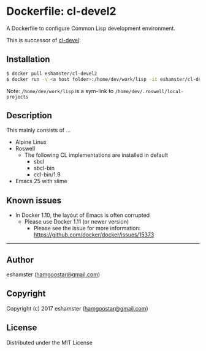# Dockerfile: cl-devel2

A Dockerfile to configure Common Lisp development environment.

This is successor of [cl-devel](https://github.com/eshamster/docker-cl-devel).

## Installation

```bash
$ docker pull eshamster/cl-devel2
$ docker run -v <a host folder>:/home/dev/work/lisp -it eshamster/cl-devel2 /bin/bash
```

Note: `/home/dev/work/lisp` is a sym-link to `/home/dev/.roswell/local-projects`

## Description

This mainly consists of ...

- Alpine Linux
- Roswell
  - The following CL implementations are installed in default
    - sbcl
    - sbcl-bin
    - ccl-bin/1.9
- Emacs 25 with slime

## Known issues

- In Docker 1.10, the layout of Emacs is often corrupted
  - Please use Docker 1.11 (or newer version)
    - Please see the issue for more information: <https://github.com/docker/docker/issues/15373>

---------

## Author

eshamster (hamgoostar@gmail.com)

## Copyright

Copyright (c) 2017 eshamster (hamgoostar@gmail.com)

## License

Distributed under the MIT License
